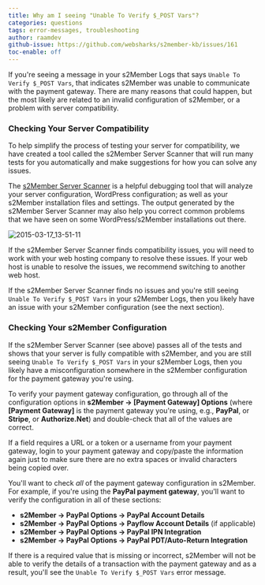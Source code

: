 ```yaml
---
title: Why am I seeing "Unable To Verify $_POST Vars"?
categories: questions
tags: error-messages, troubleshooting
author: raamdev
github-issue: https://github.com/websharks/s2member-kb/issues/161
toc-enable: off
---
```


If you're seeing a message in your s2Member Logs that says `Unable To Verify $_POST Vars`, that indicates s2Member was unable to communicate with the payment gateway. There are many reasons that could happen, but the most likely are related to an invalid configuration of s2Member, or a problem with server compatibility.

### Checking Your Server Compatibility

To help simplify the process of testing your server for compatibility, we have created a tool called the s2Member Server Scanner that will run many tests for you automatically and make suggestions for how you can solve any issues.

The [s2Member Server Scanner](https://github.com/websharks/s2member-kb/issues/133) is a helpful debugging tool that will analyze your server configuration, WordPress configuration; as well as your s2Member installation files and settings. The output generated by the s2Member Server Scanner may also help you correct common problems that we have seen on some WordPress/s2Member installations out there.

![2015-03-17_13-51-11](https://cloud.githubusercontent.com/assets/53005/6693908/b9702cea-ccac-11e4-9e49-44a9b70a6c39.png)

If the s2Member Server Scanner finds compatibility issues, you will need to work with your web hosting company to resolve these issues. If your web host is unable to resolve the issues, we recommend switching to another web host.

If the s2Member Server Scanner finds no issues and you're still seeing `Unable To Verify $_POST Vars` in your s2Member Logs, then you likely have an issue with your s2Member configuration (see the next section).

### Checking Your s2Member Configuration

If the s2Member Server Scanner (see above) passes all of the tests and shows that your server is fully compatible with s2Member, and you are still seeing `Unable To Verify $_POST Vars` in your s2Member Logs, then you likely have a misconfiguration somewhere in the s2Member configuration for the payment gateway you're using.

To verify your payment gateway configuration, go through all of the configuration options in **s2Member → [Payment Gateway] Options** (where **[Payment Gateway]** is the payment gateway you're using, e.g., **PayPal**, or **Stripe**, or **Authorize.Net**) and double-check that all of the values are correct. 

If a field requires a URL or a token or a username from your payment gateway, login to your payment gateway and copy/paste the information again just to make sure there are no extra spaces or invalid characters being copied over.

You'll want to check _all_ of the payment gateway configuration in s2Member. For example, if you're using the **PayPal payment gateway**, you'll want to verify the configuration in all of these sections:

- **s2Member → PayPal Options → PayPal Account Details**
- **s2Member → PayPal Options → Payflow Account Details** (if applicable)
- **s2Member → PayPal Options → PayPal IPN Integration**
- **s2Member → PayPal Options → PayPal PDT/Auto-Return Integration**

If there is a required value that is missing or incorrect, s2Member will not be able to verify the details of a transaction with the payment gateway and as a result, you'll see the `Unable To Verify $_POST Vars` error message.
